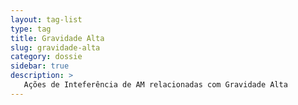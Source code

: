 ```yaml
---
layout: tag-list
type: tag
title: Gravidade Alta
slug: gravidade-alta
category: dossie
sidebar: true
description: >
   Ações de Inteferência de AM relacionadas com Gravidade Alta
---
```

